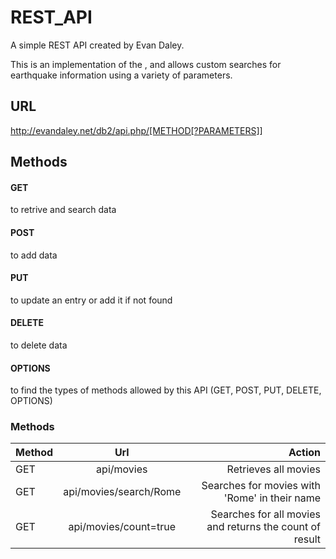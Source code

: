 # REST_API
A simple REST API created by Evan Daley.

This is an implementation of the , and allows custom searches for earthquake information using a variety of parameters. 

## URL 

http://evandaley.net/db2/api.php/[METHOD[?PARAMETERS]]

## Methods

#### GET
to retrive and search data
#### POST
to add data
#### PUT
to update an entry or add it if not found
#### DELETE
to delete data
#### OPTIONS
to find the types of methods allowed by this API (GET, POST, PUT, DELETE, OPTIONS)

### Methods
| Method        | Url           | Action  |
| ------------- |:-------------:| -----:|
| GET      | api/movies | Retrieves all movies |
| GET     | api/movies/search/Rome     |   Searches for movies with 'Rome' in their name |
| GET | api/movies/count=true      |    Searches for all movies and returns the count of result |

